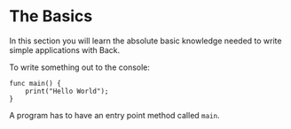 # The Basics

In this section you will learn the absolute basic knowledge needed to write simple applications with Back.

To write something out to the console:

```back
func main() {
    print("Hello World");
}
```

A program has to have an entry point method called `main`.
